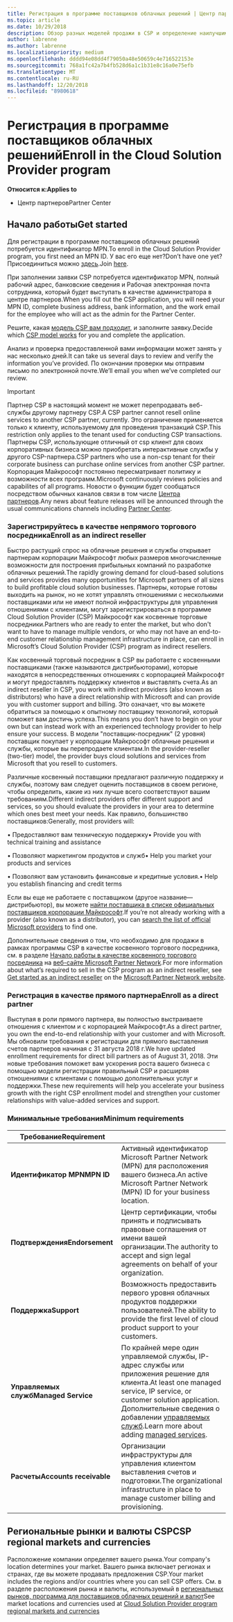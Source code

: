 ```yaml
---
title: Регистрация в программе поставщиков облачных решений | Центр партнеров
ms.topic: article
ms.date: 10/29/2018
description: Обзор разных моделей продажи в CSP и определение наилучшим образом подходящей для вашего бизнеса
author: labrenne
ms.author: labrenne
ms.localizationpriority: medium
ms.openlocfilehash: dddd94e08dd4f79050a48e50659c4e716522153e
ms.sourcegitcommit: 768a1fc42a7b4fb528d6a1c1b31e8c16a0e75efb
ms.translationtype: MT
ms.contentlocale: ru-RU
ms.lasthandoff: 12/20/2018
ms.locfileid: "8980618"
---
```

# <a name="enroll-in-the-cloud-solution-provider-program"></a><span data-ttu-id="e2034-103">Регистрация в программе поставщиков облачных решений</span><span class="sxs-lookup"><span data-stu-id="e2034-103">Enroll in the Cloud Solution Provider program</span></span>

**<span data-ttu-id="e2034-104">Относится к:</span><span class="sxs-lookup"><span data-stu-id="e2034-104">Applies to</span></span>**

-  <span data-ttu-id="e2034-105">Центр партнеров</span><span class="sxs-lookup"><span data-stu-id="e2034-105">Partner Center</span></span>


## <a name="get-started"></a><span data-ttu-id="e2034-106">Начало работы</span><span class="sxs-lookup"><span data-stu-id="e2034-106">Get started</span></span>

<span data-ttu-id="e2034-107">Для регистрации в программе поставщиков облачных решений потребуется идентификатор MPN.</span><span class="sxs-lookup"><span data-stu-id="e2034-107">To enroll in the Cloud Solution Provider program, you first need an MPN ID.</span></span> <span data-ttu-id="e2034-108">У вас его еще нет?</span><span class="sxs-lookup"><span data-stu-id="e2034-108">Don’t have one yet?</span></span> <span data-ttu-id="e2034-109">Присоединиться можно [здесь](https://epe.mspartner.microsoft.com/EPE/portal/en-US?partnerid=).</span><span class="sxs-lookup"><span data-stu-id="e2034-109">Join [here](https://epe.mspartner.microsoft.com/EPE/portal/en-US?partnerid=).</span></span>

<span data-ttu-id="e2034-110">При заполнении заявки CSP потребуется идентификатор MPN, полный рабочий адрес, банковские сведения и Рабочая электронная почта сотрудника, который будет выступать в качестве администратора в центре партнеров.</span><span class="sxs-lookup"><span data-stu-id="e2034-110">When you fill out the CSP application, you will need your MPN ID, complete business address, bank information, and the work email for the employee who will act as the admin for the Partner Center.</span></span>

<span data-ttu-id="e2034-111">Решите, какая [модель CSP вам подходит](https://partnercenter.microsoft.com/en-us/cloud-solution-provider/csp-enrollment), и заполните заявку.</span><span class="sxs-lookup"><span data-stu-id="e2034-111">Decide which [CSP model works](https://partnercenter.microsoft.com/en-us/cloud-solution-provider/csp-enrollment) for you and complete the application.</span></span> 

<span data-ttu-id="e2034-112">Анализ и проверка предоставленной вами информации может занять у нас несколько дней.</span><span class="sxs-lookup"><span data-stu-id="e2034-112">It can take us several days to review and verify the information you’ve provided.</span></span> <span data-ttu-id="e2034-113">По окончании проверки мы отправим письмо по электронной почте.</span><span class="sxs-lookup"><span data-stu-id="e2034-113">We’ll email you when we’ve completed our review.</span></span>

> [!IMPORTANT]  
> <span data-ttu-id="e2034-114">Партнер CSP в настоящий момент не может перепродавать веб-службы другому партнеру CSP.</span><span class="sxs-lookup"><span data-stu-id="e2034-114">A CSP partner cannot resell online services to another CSP partner, currently.</span></span> <span data-ttu-id="e2034-115">Это ограничение применяется только к клиенту, используемому для проведения транзакций CSP.</span><span class="sxs-lookup"><span data-stu-id="e2034-115">This restriction only applies to the tenant used for conducting CSP transactions.</span></span> <span data-ttu-id="e2034-116">Партнеры CSP, использующие отличный от csp клиент для своих корпоративных бизнеса можно приобретать интерактивные службы у другого CSP-партнера.</span><span class="sxs-lookup"><span data-stu-id="e2034-116">CSP partners who use a non-csp tenant for their corporate business can purchase online services from another CSP partner.</span></span> <span data-ttu-id="e2034-117">Корпорация Майкрософт постоянно пересматривает политику и возможности всех программ.</span><span class="sxs-lookup"><span data-stu-id="e2034-117">Microsoft continuously reviews policies and capabilites of all programs.</span></span> <span data-ttu-id="e2034-118">Новости о функции будет сообщаться посредством обычных каналов связи в том числе [Центра партнеров](https://partner.microsoft.com/en-us/pcv/announcements).</span><span class="sxs-lookup"><span data-stu-id="e2034-118">Any news about feature releases will be announced through the usual communications channels including [Partner Center](https://partner.microsoft.com/en-us/pcv/announcements).</span></span>

### <a name="enroll-as-an-indirect-reseller"></a><span data-ttu-id="e2034-119">Зарегистрируйтесь в качестве непрямого торгового посредника</span><span class="sxs-lookup"><span data-stu-id="e2034-119">Enroll as an indirect reseller</span></span>

<span data-ttu-id="e2034-120">Быстро растущий спрос на облачные решения и службы открывает партнерам корпорации Майкрософт любых размеров многочисленные возможности для построения прибыльных компаний по разработке облачных решений.</span><span class="sxs-lookup"><span data-stu-id="e2034-120">The rapidly growing demand for cloud-based solutions and services provides many opportunities for Microsoft partners of all sizes to build profitable cloud solution businesses.</span></span> <span data-ttu-id="e2034-121">Партнеры, которые готовы выходить на рынок, но не хотят управлять отношениями с несколькими поставщиками или не имеют полной инфраструктуры для управления отношениями с клиентами, могут зарегистрироваться в программе Cloud Solution Provider (CSP) Майкрософт как косвенные торговые посредники.</span><span class="sxs-lookup"><span data-stu-id="e2034-121">Partners who are ready to enter the market, but who don't want to have to manage multiple vendors, or who may not have an end-to-end customer relationship management infrastructure in place, can enroll in Microsoft’s Cloud Solution Provider (CSP) program as indirect resellers.</span></span>

<span data-ttu-id="e2034-122">Как косвенный торговый посредник в CSP вы работаете с косвенными поставщиками (также называются дистрибьюторами), которые находятся в непосредственных отношениях с корпорацией Майкрософт и могут предоставлять поддержку клиентов и выставлять счета.</span><span class="sxs-lookup"><span data-stu-id="e2034-122">As an indirect reseller in CSP, you work with indirect providers (also known as distributors) who have a direct relationship with Microsoft and can provide you with customer support and billing.</span></span> <span data-ttu-id="e2034-123">Это означает, что вы можете обратиться за помощью к опытному поставщику технологий, который поможет вам достичь успеха.</span><span class="sxs-lookup"><span data-stu-id="e2034-123">This means you don’t have to begin on your own but can instead work with an experienced technology provider to help ensure your success.</span></span> <span data-ttu-id="e2034-124">В модели "поставщик-посредник" (2 уровня) поставщик покупает у корпорации Майкрософт облачные решения и службы, которые вы перепродаете клиентам.</span><span class="sxs-lookup"><span data-stu-id="e2034-124">In the provider-reseller (two-tier) model, the provider buys cloud solutions and services from Microsoft that you resell to customers.</span></span>

<span data-ttu-id="e2034-125">Различные косвенный поставщики предлагают различную поддержку и службы, поэтому вам следует оценить поставщиков в своем регионе, чтобы определить, какие из них лучше всего соответствуют вашим требованиям.</span><span class="sxs-lookup"><span data-stu-id="e2034-125">Different indirect providers offer different support and services, so you should evaluate the providers in your area to determine which ones best meet your needs.</span></span> <span data-ttu-id="e2034-126">Как правило, большинство поставщиков:</span><span class="sxs-lookup"><span data-stu-id="e2034-126">Generally, most providers will:</span></span> 

<span data-ttu-id="e2034-127">• Предоставляют вам техническую поддержку</span><span class="sxs-lookup"><span data-stu-id="e2034-127">•   Provide you with technical training and assistance</span></span>

<span data-ttu-id="e2034-128">• Позволяют маркетингом продуктов и служб</span><span class="sxs-lookup"><span data-stu-id="e2034-128">•   Help you market your products and services</span></span> 

<span data-ttu-id="e2034-129">• Позволяют вам установить финансовые и кредитные условия.</span><span class="sxs-lookup"><span data-stu-id="e2034-129">•   Help you establish financing and credit terms</span></span>

<span data-ttu-id="e2034-130">Если вы еще не работаете с поставщиком (другое название— дистрибьютор), вы можете [найти поставщика в списке официальных поставщиков корпорации Майкрософт](https://partnercenter.microsoft.com/partner/find-a-provider).</span><span class="sxs-lookup"><span data-stu-id="e2034-130">If you’re not already working with a provider (also known as a distributor), you can [search the list of official Microsoft providers](https://partnercenter.microsoft.com/partner/find-a-provider) to find one.</span></span>

<span data-ttu-id="e2034-131">Дополнительные сведения о том, что необходимо для продажи в рамках программы CSP в качестве косвенного торгового посредника, см. в разделе [Начало работы в качестве косвенного торгового посредника](https://partner.microsoft.com/cloud-solution-provider/whats-required) на [веб-сайте Microsoft Partner Network](https://partner.microsoft.com/).</span><span class="sxs-lookup"><span data-stu-id="e2034-131">For more information about what’s required to sell in the CSP program as an indirect reseller, see [Get started as an indirect reseller](https://partner.microsoft.com/cloud-solution-provider/whats-required) on the [Microsoft Partner Network website](https://partner.microsoft.com/).</span></span> 


### <a name="enroll-as-a-direct-partner"></a><span data-ttu-id="e2034-132">Регистрация в качестве прямого партнера</span><span class="sxs-lookup"><span data-stu-id="e2034-132">Enroll as a direct partner</span></span>

<span data-ttu-id="e2034-133">Выступая в роли прямого партнера, вы полностью выстраиваете отношения с клиентом и с корпорацией Майкрософт.</span><span class="sxs-lookup"><span data-stu-id="e2034-133">As a direct partner, you own the end-to-end relationship with your customer and with Microsoft.</span></span> <span data-ttu-id="e2034-134">Мы обновили требования к регистрации для прямого выставления счетов партнеров начиная с 31 августа 2018 г.</span><span class="sxs-lookup"><span data-stu-id="e2034-134">We have updated enrollment requirements for direct bill partners as of August 31, 2018.</span></span> <span data-ttu-id="e2034-135">Эти новые требования поможет вам ускорения роста вашего бизнеса с помощью модели регистрации правильный CSP и расширяя отношениями с клиентами с помощью дополнительных услуг и поддержки.</span><span class="sxs-lookup"><span data-stu-id="e2034-135">These new requirements will help you accelerate your business growth with the right CSP enrollment model and strengthen your customer relationships with value-added services and support.</span></span> 

### <a name="minimum-requirements"></a><span data-ttu-id="e2034-136">Минимальные требования</span><span class="sxs-lookup"><span data-stu-id="e2034-136">Minimum requirements</span></span>

|**<span data-ttu-id="e2034-137">Требование</span><span class="sxs-lookup"><span data-stu-id="e2034-137">Requirement</span></span>**|                             |
|--------------------------------|--------------------------------------------------------------|
|**<span data-ttu-id="e2034-138">Идентификатор MPN</span><span class="sxs-lookup"><span data-stu-id="e2034-138">MPN ID</span></span>**   |<span data-ttu-id="e2034-139">Активный идентификатор Microsoft Partner Network (MPN) для расположения вашего бизнеса.</span><span class="sxs-lookup"><span data-stu-id="e2034-139">An active Microsoft Partner Network (MPN) ID for your business location.</span></span>   |
|**<span data-ttu-id="e2034-140">Подтверждения</span><span class="sxs-lookup"><span data-stu-id="e2034-140">Endorsement</span></span>**   |<span data-ttu-id="e2034-141">Центр сертификации, чтобы принять и подписывать правовые соглашения от имени вашей организации.</span><span class="sxs-lookup"><span data-stu-id="e2034-141">The authority to accept and sign legal agreements on behalf of your organization.</span></span>|
|**<span data-ttu-id="e2034-142">Поддержка</span><span class="sxs-lookup"><span data-stu-id="e2034-142">Support</span></span>**   |<span data-ttu-id="e2034-143">Возможность предоставить первого уровня облачных продуктов поддержки пользователей.</span><span class="sxs-lookup"><span data-stu-id="e2034-143">The ability to provide the first level of cloud product support to your customers.</span></span>|
|**<span data-ttu-id="e2034-144">Управляемых служб</span><span class="sxs-lookup"><span data-stu-id="e2034-144">Managed Service</span></span>**   |<span data-ttu-id="e2034-145">По крайней мере один управляемой службы, IP-адрес службы или приложения решение для клиента.</span><span class="sxs-lookup"><span data-stu-id="e2034-145">At least one managed service, IP service, or customer solution application.</span></span> <span data-ttu-id="e2034-146">Дополнительные сведения о добавлении [управляемых служб](https://partner.microsoft.com/en-US/business-opportunities/managed-services-provider).</span><span class="sxs-lookup"><span data-stu-id="e2034-146">Learn more about adding [managed services](https://partner.microsoft.com/en-US/business-opportunities/managed-services-provider).</span></span>|
|**<span data-ttu-id="e2034-147">Расчеты</span><span class="sxs-lookup"><span data-stu-id="e2034-147">Accounts receivable</span></span>** |<span data-ttu-id="e2034-148">Организации инфраструктуры для управления клиентом выставления счетов и подготовки.</span><span class="sxs-lookup"><span data-stu-id="e2034-148">The organizational infrastructure in place to manage customer billing and provisioning.</span></span> 



## <a name="csp-regional-markets-and-currencies"></a><span data-ttu-id="e2034-149">Региональные рынки и валюты CSP</span><span class="sxs-lookup"><span data-stu-id="e2034-149">CSP regional markets and currencies</span></span>

<span data-ttu-id="e2034-150">Расположение компании определяет вашего рынка.</span><span class="sxs-lookup"><span data-stu-id="e2034-150">Your company's location determines your market.</span></span> <span data-ttu-id="e2034-151">Вашего рынка включает регионах и странах, где вы можете продавать предложения CSP.</span><span class="sxs-lookup"><span data-stu-id="e2034-151">Your market includes the regions and/or countries where you can sell CSP offers.</span></span> <span data-ttu-id="e2034-152">См. в разделе расположения рынка и валюты, используемый в [региональных рынков, программа для поставщиков облачных решений и валют](regional-authorization-overview)</span><span class="sxs-lookup"><span data-stu-id="e2034-152">See market locations and currencies used at [Cloud Solution Provider program regional markets and currencies](regional-authorization-overview)</span></span>




